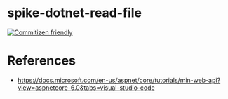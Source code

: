 # spike-dotnet-read-file

[![Commitizen friendly](https://img.shields.io/badge/commitizen-friendly-brightgreen.svg)](http://commitizen.github.io/cz-cli/)

# References

- https://docs.microsoft.com/en-us/aspnet/core/tutorials/min-web-api?view=aspnetcore-6.0&tabs=visual-studio-code